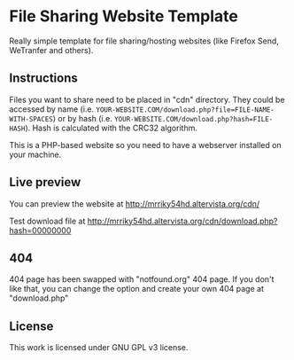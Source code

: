 # File Sharing Website Template
Really simple template for file sharing/hosting websites (like Firefox Send, WeTranfer and others).

## Instructions
Files you want to share need to be placed in "cdn" directory. They could be accessed by name (i.e. `YOUR-WEBSITE.COM/download.php?file=FILE-NAME-WITH-SPACES`) or by hash (i.e. `YOUR-WEBSITE.COM/download.php?hash=FILE-HASH`). Hash is calculated with the CRC32 algorithm.

This is a PHP-based website so you need to have a webserver installed on your machine.

## Live preview
You can preview the website at http://mrriky54hd.altervista.org/cdn/

Test download file at http://mrriky54hd.altervista.org/cdn/download.php?hash=00000000

## 404
404 page has been swapped with "notfound.org" 404 page. If you don't like that, you can change the option and create your own 404 page at "download.php"

## License
This work is licensed under GNU GPL v3 license.
